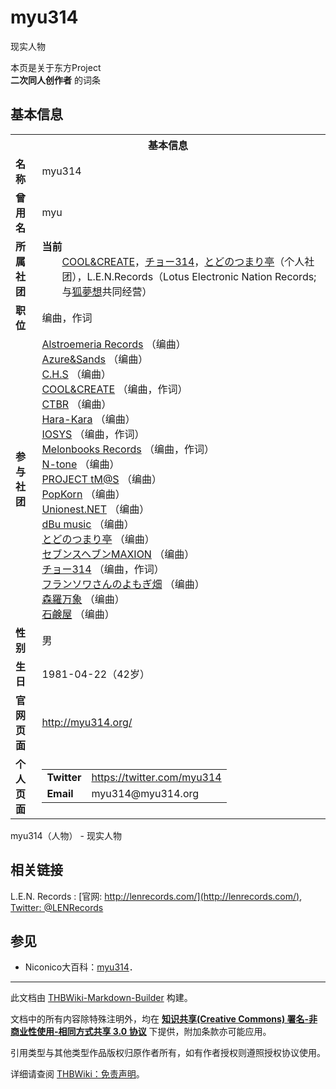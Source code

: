 # myu314

<!-- source html: G:\repos\THBWiki-Markdown-Builder\THBWikiMarkdown\Temp\main\0\06\ns0%3Amyu314.html -->

现实人物

本页是关于东方Project  
 **二次同人创作者** 的词条

## 基本信息

<table><tbody><tr><th colspan="3">基本信息</th></tr><tr><td class="label"><b>名称</b></td><td> myu314 </td></tr><tr><td class="label"><b>曾用名</b></td><td>myu</td></tr><tr><td class="label"><b>所属社团</b></td><td><b>当前</b><div style="margin-left:2em;"><a href="./COOL&CREATE.md" title="COOL&amp;CREATE">COOL&amp;CREATE</a>，<a href="./チョー314.md" title="チョー314">チョー314</a>，<a rel="nofollow" class="external text" href="http://myu314.org/">とどのつまり亭</a>（个人社团），L.E.N.Records（Lotus Electronic Nation Records; 与<a href="./狐夢想.md" title="狐夢想">狐夢想</a>共同经营）</div></td></tr><tr><td class="label"><b>职位</b></td><td>编曲，作词</td></tr><tr><td class="label"><b>参与社团</b></td><td><a href="./Alstroemeria_Records.md" title="Alstroemeria Records">Alstroemeria Records</a> （编曲）<br><a href="./Azure&Sands.md" title="Azure&amp;Sands">Azure&amp;Sands</a> （编曲）<br><a href="./C.H.S.md" title="C.H.S">C.H.S</a> （编曲）<br><a href="./COOL&CREATE.md" title="COOL&amp;CREATE">COOL&amp;CREATE</a> （编曲，作词）<br><a href="./CTBR.md" title="CTBR">CTBR</a> （编曲）<br><a href="./Hara-Kara.md" title="Hara-Kara">Hara-Kara</a> （编曲）<br><a href="./IOSYS.md" title="IOSYS">IOSYS</a> （编曲，作词）<br><a href="./Melonbooks_Records.md" title="Melonbooks Records">Melonbooks Records</a> （编曲，作词）<br><a href="./N-tone.md" title="N-tone">N-tone</a> （编曲）<br><a href="/index.php?title=PROJECT_tM@S&amp;action=edit&amp;redlink=1" class="new" title="PROJECT tM@S（页面不存在）">PROJECT tM@S</a> （编曲）<br><a href="./PopKorn.md" title="PopKorn">PopKorn</a> （编曲）<br><a href="./Unionest.NET.md" title="Unionest.NET">Unionest.NET</a> （编曲）<br><a href="./dBu_music.md" title="dBu music">dBu music</a> （编曲）<br><a href="/index.php?title=%E3%81%A8%E3%81%A9%E3%81%AE%E3%81%A4%E3%81%BE%E3%82%8A%E4%BA%AD&amp;action=edit&amp;redlink=1" class="new" title="とどのつまり亭（页面不存在）">とどのつまり亭</a> （编曲）<br><a href="./セブンスヘブンMAXION.md" title="セブンスヘブンMAXION">セブンスヘブンMAXION</a> （编曲）<br><a href="./チョー314.md" title="チョー314">チョー314</a> （编曲，作词）<br><a href="./フランソワさんのよもぎ畑.md" title="フランソワさんのよもぎ畑">フランソワさんのよもぎ畑</a> （编曲）<br><a href="./森羅万象.md" title="森羅万象">森羅万象</a> （编曲）<br><a href="./石鹸屋.md" title="石鹸屋">石鹸屋</a> （编曲）</td></tr><tr><td class="label"><b>性别</b></td><td>男</td></tr><tr><td class="label"><b>生日</b></td><td>1981-04-22（42岁）</td></tr><tr><td class="label"><b>官网页面</b></td><td><a rel="nofollow" class="external free" href="http://myu314.org/">http://myu314.org/</a></td></tr><tr><td class="label"><b>个人页面</b></td><td><table border="0" cellspacing="0" cellpadding="0"><tbody><tr><td><b>Twitter</b></td><td><a rel="nofollow" class="external free" href="https://twitter.com/myu314">https://twitter.com/myu314</a></td></tr><tr><td><b>Email</b></td><td>myu314@myu314.org</td></tr></tbody></table></td></tr></tbody></table>

myu314（人物） - 现实人物

## 相关链接
L.E.N. Records
: [官网: http://lenrecords.com/](http://lenrecords.com/), [Twitter: @LENRecords](https://twitter.com/LENRecords)


## 参见
- Niconico大百科：[myu314](https://dic.nicovideo.jp/a/myu314)．





---

此文档由 [THBWiki-Markdown-Builder](https://github.com/Delsin-Yu/THBWiki-Markdown-Builder) 构建。

文档中的所有内容除特殊注明外，均在 [**知识共享(Creative Commons) 署名-非商业性使用-相同方式共享 3.0 协议**](https://creativecommons.org/licenses/by-sa/3.0/deed.zh-hans) 下提供，附加条款亦可能应用。

引用类型与其他类型作品版权归原作者所有，如有作者授权则遵照授权协议使用。

详细请查阅 [THBWiki：免责声明](https://thbwiki.cc/THBWiki:%E5%85%8D%E8%B4%A3%E5%A3%B0%E6%98%8E)。

